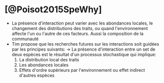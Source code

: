 # [@Poisot2015SpeWhy]
- La présence d'interaction peut varier avec les abondances locales, le changement des distributions des traits, ou quand l'environnement affecte l'un ou l'autre de ces facteurs. Aussi la composition de la communauté
- Tim propose que les recherches futures sur les interactions soit guidées par les principes suivants:
-> La présence d'interaction entre un set de deux espèces est le résultat d'un processus stochastique qui implique:
	1) La distribution local des traits
	2) Les abondances locales
	3) Effets d'ordre supérieurs par l'environnement ou effet indirect d'autres espèces


